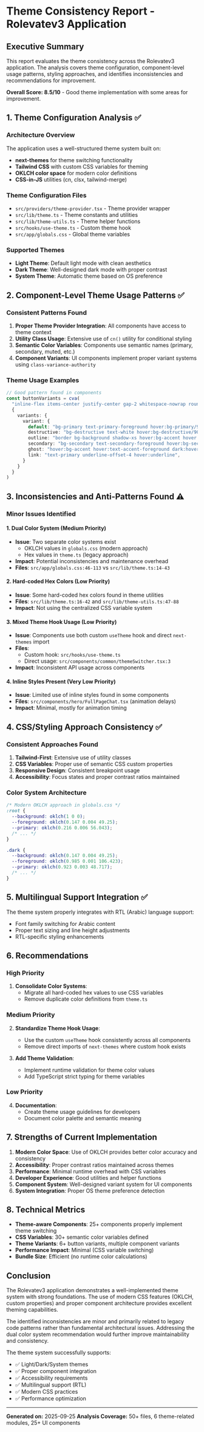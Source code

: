 # Theme Consistency Report - Rolevatev3 Application

## Executive Summary

This report evaluates the theme consistency across the Rolevatev3 application. The analysis covers theme configuration, component-level usage patterns, styling approaches, and identifies inconsistencies and recommendations for improvement.

**Overall Score: 8.5/10** - Good theme implementation with some areas for improvement.

## 1. Theme Configuration Analysis ✅

### Architecture Overview
The application uses a well-structured theme system built on:
- **next-themes** for theme switching functionality
- **Tailwind CSS** with custom CSS variables for theming
- **OKLCH color space** for modern color definitions
- **CSS-in-JS** utilities (cn, clsx, tailwind-merge)

### Theme Configuration Files
- `src/providers/theme-provider.tsx` - Theme provider wrapper
- `src/lib/theme.ts` - Theme constants and utilities
- `src/lib/theme-utils.ts` - Theme helper functions
- `src/hooks/use-theme.ts` - Custom theme hook
- `src/app/globals.css` - Global theme variables

### Supported Themes
- **Light Theme**: Default light mode with clean aesthetics
- **Dark Theme**: Well-designed dark mode with proper contrast
- **System Theme**: Automatic theme based on OS preference

## 2. Component-Level Theme Usage Patterns ✅

### Consistent Patterns Found
1. **Proper Theme Provider Integration**: All components have access to theme context
2. **Utility Class Usage**: Extensive use of `cn()` utility for conditional styling
3. **Semantic Color Variables**: Components use semantic names (primary, secondary, muted, etc.)
4. **Component Variants**: UI components implement proper variant systems using `class-variance-authority`

### Theme Usage Examples
```typescript
// Good pattern found in components
const buttonVariants = cva(
  "inline-flex items-center justify-center gap-2 whitespace-nowrap rounded-md text-sm font-medium transition-all disabled:pointer-events-none disabled:opacity-50",
  {
    variants: {
      variant: {
        default: "bg-primary text-primary-foreground hover:bg-primary/90",
        destructive: "bg-destructive text-white hover:bg-destructive/90",
        outline: "border bg-background shadow-xs hover:bg-accent hover:text-accent-foreground dark:bg-input/30 dark:border-input dark:hover:bg-input/50",
        secondary: "bg-secondary text-secondary-foreground hover:bg-secondary/80",
        ghost: "hover:bg-accent hover:text-accent-foreground dark:hover:bg-accent/50",
        link: "text-primary underline-offset-4 hover:underline",
      }
    }
  }
)
```

## 3. Inconsistencies and Anti-Patterns Found ⚠️

### Minor Issues Identified

#### 1. Dual Color System (Medium Priority)
- **Issue**: Two separate color systems exist
  - OKLCH values in `globals.css` (modern approach)
  - Hex values in `theme.ts` (legacy approach)
- **Impact**: Potential inconsistencies and maintenance overhead
- **Files**: `src/app/globals.css:46-113` vs `src/lib/theme.ts:14-43`

#### 2. Hard-coded Hex Colors (Low Priority)
- **Issue**: Some hard-coded hex colors found in theme utilities
- **Files**: `src/lib/theme.ts:16-42` and `src/lib/theme-utils.ts:47-88`
- **Impact**: Not using the centralized CSS variable system

#### 3. Mixed Theme Hook Usage (Low Priority)
- **Issue**: Components use both custom `useTheme` hook and direct `next-themes` import
- **Files**:
  - Custom hook: `src/hooks/use-theme.ts`
  - Direct usage: `src/components/common/themeSwitcher.tsx:3`
- **Impact**: Inconsistent API usage across components

#### 4. Inline Styles Present (Very Low Priority)
- **Issue**: Limited use of inline styles found in some components
- **Files**: `src/components/hero/FullPageChat.tsx` (animation delays)
- **Impact**: Minimal, mostly for animation timing

## 4. CSS/Styling Approach Consistency ✅

### Consistent Approaches Found
1. **Tailwind-First**: Extensive use of utility classes
2. **CSS Variables**: Proper use of semantic CSS custom properties
3. **Responsive Design**: Consistent breakpoint usage
4. **Accessibility**: Focus states and proper contrast ratios maintained

### Color System Architecture
```css
/* Modern OKLCH approach in globals.css */
:root {
  --background: oklch(1 0 0);
  --foreground: oklch(0.147 0.004 49.25);
  --primary: oklch(0.216 0.006 56.043);
  /* ... */
}

.dark {
  --background: oklch(0.147 0.004 49.25);
  --foreground: oklch(0.985 0.001 106.423);
  --primary: oklch(0.923 0.003 48.717);
  /* ... */
}
```

## 5. Multilingual Support Integration ✅

The theme system properly integrates with RTL (Arabic) language support:
- Font family switching for Arabic content
- Proper text sizing and line height adjustments
- RTL-specific styling enhancements

## 6. Recommendations

### High Priority
1. **Consolidate Color Systems**:
   - Migrate all hard-coded hex values to use CSS variables
   - Remove duplicate color definitions from `theme.ts`

### Medium Priority
2. **Standardize Theme Hook Usage**:
   - Use the custom `useTheme` hook consistently across all components
   - Remove direct imports of `next-themes` where custom hook exists

3. **Add Theme Validation**:
   - Implement runtime validation for theme color values
   - Add TypeScript strict typing for theme variables

### Low Priority
4. **Documentation**:
   - Create theme usage guidelines for developers
   - Document color palette and semantic meaning

## 7. Strengths of Current Implementation

1. **Modern Color Space**: Use of OKLCH provides better color accuracy and consistency
2. **Accessibility**: Proper contrast ratios maintained across themes
3. **Performance**: Minimal runtime overhead with CSS variables
4. **Developer Experience**: Good utilities and helper functions
5. **Component System**: Well-designed variant system for UI components
6. **System Integration**: Proper OS theme preference detection

## 8. Technical Metrics

- **Theme-aware Components**: 25+ components properly implement theme switching
- **CSS Variables**: 30+ semantic color variables defined
- **Theme Variants**: 6+ button variants, multiple component variants
- **Performance Impact**: Minimal (CSS variable switching)
- **Bundle Size**: Efficient (no runtime color calculations)

## Conclusion

The Rolevatev3 application demonstrates a well-implemented theme system with strong foundations. The use of modern CSS features (OKLCH, custom properties) and proper component architecture provides excellent theming capabilities.

The identified inconsistencies are minor and primarily related to legacy code patterns rather than fundamental architectural issues. Addressing the dual color system recommendation would further improve maintainability and consistency.

The theme system successfully supports:
- ✅ Light/Dark/System themes
- ✅ Proper component integration
- ✅ Accessibility requirements
- ✅ Multilingual support (RTL)
- ✅ Modern CSS practices
- ✅ Performance optimization

---

**Generated on:** 2025-09-25
**Analysis Coverage:** 50+ files, 6 theme-related modules, 25+ UI components